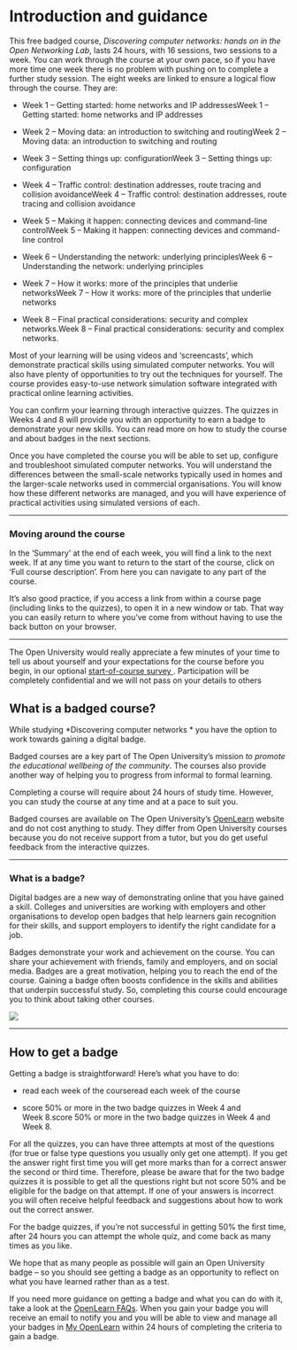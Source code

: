 # Introduction and guidance


This free badged course, *Discovering computer networks: hands on in the Open Networking Lab*, lasts 24 hours, with 16 sessions, two sessions to a week. You can work through the course at your own pace, so if you have more time one week there is no problem with pushing on to complete a further study session. The eight weeks are linked to ensure a logical flow through the course. They are:

* Week 1 – Getting started: home networks and IP addressesWeek 1 – Getting started: home networks and IP addresses

* Week 2 – Moving data: an introduction to switching and routingWeek 2 – Moving data: an introduction to switching and routing

* Week 3 – Setting things up: configurationWeek 3 – Setting things up: configuration

* Week 4 – Traffic control: destination addresses, route tracing and collision avoidanceWeek 4 – Traffic control: destination addresses, route tracing and collision avoidance

* Week 5 – Making it happen: connecting devices and command-line controlWeek 5 – Making it happen: connecting devices and command-line control

* Week 6 – Understanding the network: underlying principlesWeek 6 – Understanding the network: underlying principles

* Week 7 – How it works: more of the principles that underlie networksWeek 7 – How it works: more of the principles that underlie networks

* Week 8 – Final practical considerations: security and complex networks.Week 8 – Final practical considerations: security and complex networks.

Most of your learning will be using videos and ‘screencasts’, which demonstrate practical skills using simulated computer networks. You will also have plenty of opportunities to try out the techniques for yourself. The course provides easy-to-use network simulation software integrated with practical online learning activities.

You can confirm your learning through interactive quizzes. The quizzes in Weeks 4 and 8 will provide you with an opportunity to earn a badge to demonstrate your new skills. You can read more on how to study the course and about badges in the next sections.

Once you have completed the course you will be able to set up, configure and troubleshoot simulated computer networks. You will understand the differences between the small-scale networks typically used in homes and the larger-scale networks used in commercial organisations. You will know how these different networks are managed, and you will have experience of practical activities using simulated versions of each.

---


### Moving around the course

In the ‘Summary’ at the end of each week, you will find a link to the next week. If at any time you want to return to the start of the course, click on ‘Full course description’. From here you can navigate to any part of the course.

It’s also good practice, if you access a link from within a course page (including links to the quizzes), to open it in a new window or tab. That way you can easily return to where you’ve come from without having to use the back button on your browser.

---

The Open University would really appreciate a few minutes of your time to tell us about yourself and your expectations for the course before you begin, in our optional [start-of-course survey ](https://www.surveymonkey.co.uk/r/discovering_computer_networks_start). Participation will be completely confidential and we will not pass on your details to others


## What is a badged course?


While studying *Discovering computer networks * you have the option to work towards gaining a digital badge.

Badged courses are a key part of The Open University’s mission *to promote the educational wellbeing of the community*. The courses also provide another way of helping you to progress from informal to formal learning.

Completing a course will require about 24 hours of study time. However, you can study the course at any time and at a pace to suit you.

Badged courses are available on The Open University’s [OpenLearn](http://www.open.edu/openlearn/about-openlearn/try) website and do not cost anything to study. They differ from Open University courses because you do not receive support from a tutor, but you do get useful feedback from the interactive quizzes.

---


### What is a badge?

Digital badges are a new way of demonstrating online that you have gained a skill. Colleges and universities are working with employers and other organisations to develop open badges that help learners gain recognition for their skills, and support employers to identify the right candidate for a job.

Badges demonstrate your work and achievement on the course. You can share your achievement with friends, family and employers, and on social media. Badges are a great motivation, helping you to reach the end of the course. Gaining a badge often boosts confidence in the skills and abilities that underpin successful study. So, completing this course could encourage you to think about taking other courses.


![](https://www.open.edu/openlearn/ocw/pluginfile.php/1625457/mod_oucontent/oucontent/92007/opnl_1_badge_128.png)

---


## How to get a badge


Getting a badge is straightforward! Here’s what you have to do:

* read each week of the courseread each week of the course

* score 50% or more in the two badge quizzes in Week 4 and Week 8.score 50% or more in the two badge quizzes in Week 4 and Week 8.

For all the quizzes, you can have three attempts at most of the questions (for true or false type questions you usually only get one attempt). If you get the answer right first time you will get more marks than for a correct answer the second or third time. Therefore, please be aware that for the two badge quizzes it is possible to get all the questions right but not score 50% and be eligible for the badge on that attempt. If one of your answers is incorrect you will often receive helpful feedback and suggestions about how to work out the correct answer.

For the badge quizzes, if you’re not successful in getting 50% the first time, after 24 hours you can attempt the whole quiz, and come back as many times as you like.

We hope that as many people as possible will gain an Open University badge – so you should see getting a badge as an opportunity to reflect on what you have learned rather than as a test.

If you need more guidance on getting a badge and what you can do with it, take a look at the [OpenLearn FAQs](http://www.open.edu/openlearn/about-openlearn/frequently-asked-questions-on-openlearn). When you gain your badge you will receive an email to notify you and you will be able to view and manage all your badges in [My OpenLearn](http://www.open.edu/openlearn/my-openlearn) within 24 hours of completing the criteria to gain a badge.

